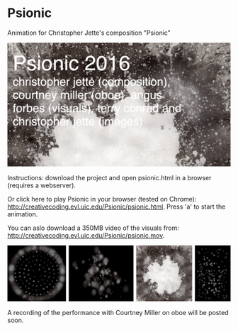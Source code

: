# Psionic
Animation for Christopher Jette's composition "Psionic"

<img src="splash2.png"/>

Instructions: download the project and open psionic.html in a browser (requires a webserver).

Or click here to play Psionic in your browser (tested on Chrome): <a href="http://creativecoding.evl.uic.edu/Psionic/psionic.html">
http://creativecoding.evl.uic.edu/Psionic/psionic.html</a>. Press 'a' to start the animation.


You can aslo download a 350MB video of the visuals from: <a href="http://creativecoding.evl.uic.edu/Psionic/psionic.mov">
http://creativecoding.evl.uic.edu/Psionic/psionic.mov</a>.


<img src="screenshots.jpg"/>


A recording of the performance with Courtney Miller on oboe will be posted soon.





